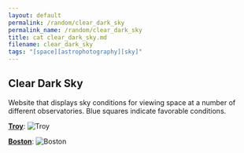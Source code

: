 ```yaml
---
layout: default
permalink: /random/clear_dark_sky
permalink_name: /random/clear_dark_sky
title: cat clear_dark_sky.md
filename: clear_dark_sky
tags: "[space][astrophotography][sky]"
---
```

## Clear Dark Sky

Website that displays sky conditions for viewing space at a number of different observatories. Blue squares indicate favorable conditions.

[**Troy**](https://www.cleardarksky.com/c/HrchObNYkey.html):
![Troy](https://www.cleardarksky.com/c/HrchObNYcsk.gif?c=900027)

[**Boston**](https://www.cleardarksky.com/c/Bostonkey.html):
![Boston](https://www.cleardarksky.com/c/Bostoncsk.gif?c=900027)
